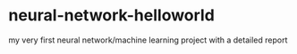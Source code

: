# neural-network-helloworld
my very first neural network/machine learning project with a detailed report
